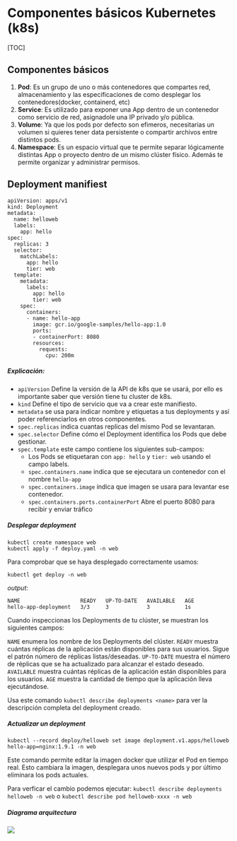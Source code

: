 Componentes básicos Kubernetes (k8s)
===

[TOC]

## Componentes básicos
1. **Pod**: Es un grupo de uno o más contenedores que compartes red, almacenamiento y las especificaciones de como desplegar los contenedores(docker, containerd, etc)
1. **Service**: Es utilizado para exponer una App dentro de un contenedor como servicio de red, asignadole una IP privado y/o pública.
1. **Volume**: Ya que los pods por defecto son efimeros, necesitarias un volumen si quieres tener data persistente o compartir archivos entre distintos pods.
1. **Namespace**: Es un espacio virtual que te permite separar lógicamente distintas App o proyecto dentro de un mismo clúster físico. Además te permite organizar y administrar permisos.


## Deployment manifiest
```yaml=
apiVersion: apps/v1
kind: Deployment
metadata:
  name: helloweb
  labels:
    app: hello
spec:
  replicas: 3
  selector:
    matchLabels:
      app: hello
      tier: web
  template:
    metadata:
      labels:
        app: hello
        tier: web
    spec:
      containers:
      - name: hello-app
        image: gcr.io/google-samples/hello-app:1.0
        ports:
        - containerPort: 8080
        resources:
          requests:
            cpu: 200m
```

##### Explicación:
- `apiVersion` Define la versión de la API de k8s que se usará, por ello es importante saber que versión tiene tu cluster de k8s.
- `kind` Define el tipo de servicio que va a crear este manifiesto.
- `metadata` se usa para indicar nombre y etiquetas a tus deployments y así poder referenciarlos en otros componentes.
- `spec.replicas` indica cuantas replicas del mismo Pod se levantaran.
- `spec.selector` Define cómo el Deployment identifica los Pods que debe gestionar.
- `spec.template` este campo contiene los siguientes sub-campos:
    - Los Pods se etiquetaran con `app: hello` y `tier: web` usando el campo labels.
    - `spec.containers.name` indica que se ejecutara un contenedor con el nombre `hello-app`
    - `spec.containers.image` indica que imagen se usara para levantar ese contenedor.
    - `spec.containers.ports.containerPort` Abre el puerto 8080 para recibir y enviar tráfico 

##### Desplegar deployment
```
kubectl create namespace web
kubectl apply -f deploy.yaml -n web
```

Para comprobar que se haya desplegado correctamente usamos:
```
kubectl get deploy -n web
```
*output*:
```
NAME                   READY   UP-TO-DATE   AVAILABLE   AGE 
hello-app-deployment   3/3     3            3           1s  
```

Cuando inspeccionas los Deployments de tu clúster, se muestran los siguientes campos:

`NAME` enumera los nombre de los Deployments del clúster.
`READY` muestra cuántas réplicas de la aplicación están disponibles para sus usuarios. Sigue el patrón número de réplicas listas/deseadas.
`UP-TO-DATE` muestra el número de réplicas que se ha actualizado para alcanzar el estado deseado.
`AVAILABLE` muestra cuántas réplicas de la aplicación están disponibles para los usuarios.
`AGE` muestra la cantidad de tiempo que la aplicación lleva ejecutándose.

Usa este comando `kubectl describe deployments <name>` para ver la descripción completa del deployment creado.

##### Actualizar un deployment
```kubectl --record deploy/helloweb set image deployment.v1.apps/helloweb hello-app=nginx:1.9.1 -n web```

Este comando permite editar la imagen docker que utilizar el Pod en tiempo real. Esto cambiara la imagen, desplegara unos nuevos pods y por último eliminara los pods actuales.

Para verficar el cambio podemos ejecutar: `kubectl describe deployments helloweb -n web` o `kubectl describe pod helloweb-xxxx -n web`

##### Diagrama arquitectura

![](https://i.imgur.com/Cg2Egrc.png)
